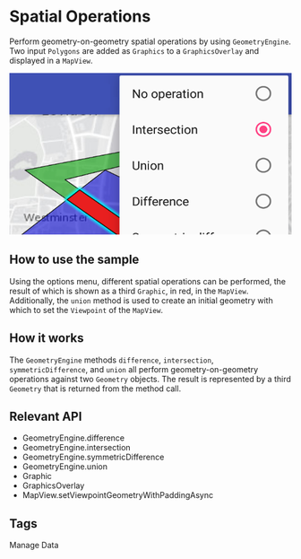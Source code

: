 # Spatial Operations
Perform geometry-on-geometry spatial operations by using `GeometryEngine`. Two input `Polygons` are added as `Graphics` to a `GraphicsOverlay` and displayed in a `MapView`. 

![Spatial Operations App](spatial-operations.png)

## How to use the sample
Using the options menu, different spatial operations can be performed, the result of which is shown as a third `Graphic`, in red, in the `MapView`. Additionally, the `union` method is used to create an initial geometry with which to set the `Viewpoint` of the `MapView`.

## How it works
The `GeometryEngine` methods `difference`, `intersection`, `symmetricDifference`, and `union` all perform geometry-on-geometry operations against two `Geometry` objects. The result is represented by a third `Geometry` that is returned from the method call.

## Relevant API
* GeometryEngine.difference
* GeometryEngine.intersection
* GeometryEngine.symmetricDifference
* GeometryEngine.union
* Graphic
* GraphicsOverlay
* MapView.setViewpointGeometryWithPaddingAsync

## Tags
Manage Data